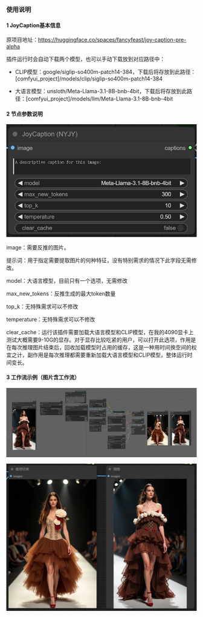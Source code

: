 ### 使用说明
#### 1 JoyCaption基本信息
原项目地址：https://huggingface.co/spaces/fancyfeast/joy-caption-pre-alpha

插件运行时会自动下载两个模型，也可以手动下载放到对应路径中：

- CLIP模型：google/siglip-so400m-patch14-384，下载后将存放到此路径：[comfyui_project]/models/clip/siglip-so400m-patch14-384

- 大语言模型：unsloth/Meta-Llama-3.1-8B-bnb-4bit，下载后将存放到此路径：[comfyui_project]/models/llm/Meta-Llama-3.1-8B-bnb-4bit

#### 2 节点参数说明

![joy caption节点](images/joycaption-node.png)

image：需要反推的图片。

提示词：用于指定需要提取图片的何种特征，没有特别需求的情况下此字段无需修改。

model：大语言模型，目前只有一个选项，无需修改

max_new_tokens：反推生成的最大token数量

top_k：无特殊需求可以不修改

temperature：无特殊需求可以不修改

clear_cache：运行该插件需要加载大语言模型和CLIP模型，在我的4090显卡上测试大概需要9-10G的显存。对于显存比较吃紧的用户，可以打开此选项，作用是在每次推理图片结束后，回收加载模型时占用的缓存，这是一种用时间换空间的权宜之计，副作用是每次推理都需要重新加载大语言模型和CLIP模型，整体运行时间变长。

#### 3 工作流示例（图片含工作流）

![工作流](images/joycaption.png)


![图片对比](images/joycaption-2.png)
